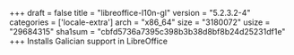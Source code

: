 +++
draft = false
title = "libreoffice-l10n-gl"
version = "5.2.3.2-4"
categories = ['locale-extra']
arch = "x86_64"
size = "3180072"
usize = "29684315"
sha1sum = "cbfd5736a7395c398b3b38d8bf8b24d25231df1e"
+++
Installs Galician support in LibreOffice
